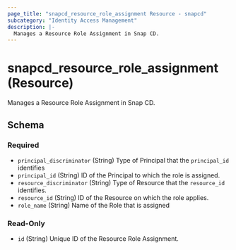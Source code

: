```yaml
---
page_title: "snapcd_resource_role_assignment Resource - snapcd"
subcategory: "Identity Access Management"
description: |-
  Manages a Resource Role Assignment in Snap CD.
---
```


# snapcd_resource_role_assignment (Resource)

Manages a Resource Role Assignment in Snap CD.




<!-- schema generated by tfplugindocs -->
## Schema

### Required

- `principal_discriminator` (String) Type of Principal that the `principal_id` identifies
- `principal_id` (String) ID of the Principal to which the role is assigned.
- `resource_discriminator` (String) Type of Resource that the `resource_id` identifies.
- `resource_id` (String) ID of the Resource on which the role applies.
- `role_name` (String) Name of the Role that is assigned

### Read-Only

- `id` (String) Unique ID of the Resource Role Assignment.
